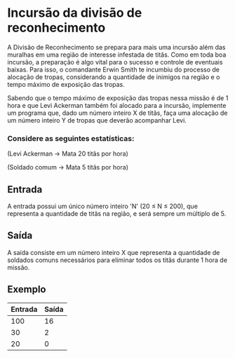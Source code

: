 # Incursão da divisão de reconhecimento

A Divisão de Reconhecimento se prepara para mais uma incursão além das muralhas em uma região de interesse infestada de titãs. Como em toda boa incursão, a preparação é algo vital para o sucesso e controle de eventuais baixas. Para isso, o comandante Erwin Smith te incumbiu do processo de alocação de tropas, considerando a quantidade de inimigos na região e o tempo máximo de exposição das tropas.

Sabendo que o tempo máximo de exposição das tropas nessa missão é de 1 hora e que Levi Ackerman também foi alocado para a incursão, implemente um programa que, dado um número inteiro X de titãs, faça uma alocação de um número inteiro Y de tropas que deverão acompanhar Levi.

### Considere as seguintes estatísticas:

(Levi Ackerman -> Mata 20 titãs por hora)

(Soldado comum -> Mata 5 titãs por hora)

## Entrada

A entrada possui um único número inteiro 'N' (20 ≤ N ≤ 200), que representa a quantidade de titãs na região, e será sempre um múltiplo de 5.

## Saída

A saída consiste em um número inteiro X que representa a quantidade de soldados comuns necessários para eliminar todos os titãs durante 1 hora de missão.

## Exemplo

| Entrada | Saída |
| ------- | ----- |
| 100     | 16    |
| 30      | 2     |
| 20      | 0     |
